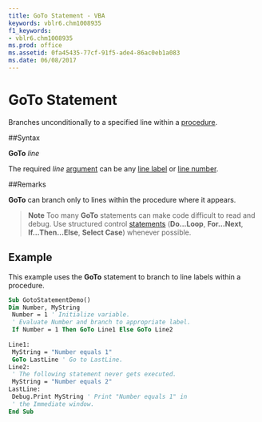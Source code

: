 ```yaml
---
title: GoTo Statement - VBA
keywords: vblr6.chm1008935
f1_keywords:
- vblr6.chm1008935
ms.prod: office
ms.assetid: 0fa45435-77cf-91f5-ade4-86ac0eb1a083
ms.date: 06/08/2017
---
```

# GoTo Statement

Branches unconditionally to a specified line within a [procedure](../../Glossary/vbe-glossary.md).

##Syntax

**GoTo** _line_

The required _line_ [argument](../../Glossary/vbe-glossary.md) can be any [line label](../../Glossary/vbe-glossary.md) or [line number](../../Glossary/vbe-glossary.md).

##Remarks

**GoTo** can branch only to lines within the procedure where it appears.

 >**Note**  Too many  **GoTo** statements can make code difficult to read and debug. Use structured control [statements](../../Glossary/vbe-glossary.md) (**Do...Loop**, **For...Next**, **If...Then...Else**, **Select Case**) whenever possible.

## Example

This example uses the  **GoTo** statement to branch to line labels within a procedure.


```vb
Sub GotoStatementDemo() 
Dim Number, MyString 
 Number = 1 ' Initialize variable. 
 ' Evaluate Number and branch to appropriate label. 
 If Number = 1 Then GoTo Line1 Else GoTo Line2 
 
Line1: 
 MyString = "Number equals 1" 
 GoTo LastLine ' Go to LastLine. 
Line2: 
 ' The following statement never gets executed. 
 MyString = "Number equals 2" 
LastLine: 
 Debug.Print MyString ' Print "Number equals 1" in 
 ' the Immediate window. 
End Sub
```
